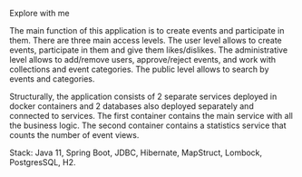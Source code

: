 Explore with me

The main function of this application is to create events and participate in them. There are three main access levels. The user level allows to create events, participate in them and give them likes/dislikes. The administrative level allows to add/remove users, approve/reject events, and work with collections and event categories. The public level allows to search by events and categories.

Structurally, the application consists of 2 separate services deployed in docker containers and 2 databases also deployed separately and connected to services. The first container contains the main service with all the business logic. The second container contains a statistics service that counts the number of event views.

Stack: Java 11, Spring Boot, JDBC, Hibernate, MapStruct, Lombock, PostgresSQL, H2.




